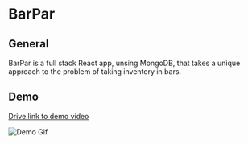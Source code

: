 # BarPar

## General
BarPar is a full stack React app, unsing MongoDB, that takes a unique approach to the problem of taking inventory in bars.

## Demo
[Drive link to demo video](https://drive.google.com/file/d/124MKeqGUwAm6zHgvHuV4AyFePYc1YXTV/view)

 ![Demo Gif](https://drive.google.com/1CYhY1Iwvz_Brkvx8aXipe0MKn-4B_-J3/view)
